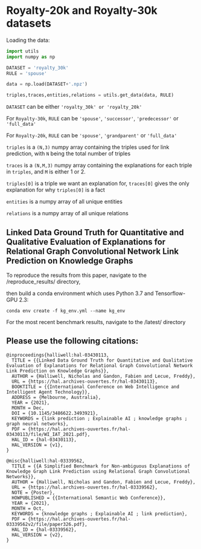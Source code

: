# Royalty-20k and Royalty-30k datasets

Loading the data:

```python
import utils
import numpy as np

DATASET = 'royalty_30k'
RULE = 'spouse'

data = np.load(DATASET+'.npz')

triples,traces,entities,relations = utils.get_data(data, RULE)
```

`DATASET` can be either `'royalty_30k' or 'royalty_20k'`

For `Royalty-30k`, `RULE` can be `'spouse'`, `'successor'`, `'predecessor'` or `'full_data'`

For `Royalty-20k`, `RULE` can be `'spouse'`, `'grandparent'` or `'full_data'`

`triples` is a `(N,3)` numpy array containing the triples used for link prediction,  with `N` being the total number of triples  

`traces` is a `(N,M,3)` numpy array containing the explanations for each triple in `triples`, and `M` is either 1 or 2. 

`triples[0]` is a triple we want an explanation for, `traces[0]` gives the 
only explanation for why `triples[0]` is a fact  

`entities` is a numpy array of all unique entities  

`relations` is a numpy array of all unique relations     

## Linked Data Ground Truth for Quantitative and Qualitative Evaluation of Explanations for Relational Graph Convolutional Network Link Prediction on Knowledge Graphs

To reproduce the results from this paper, navigate to the /reproduce_results/ directory, 

then build a conda environment which uses Python 3.7 and Tensorflow-GPU 2.3:
```
conda env create -f kg_env.yml --name kg_env
```

For the most recent benchmark results, navigate to the /latest/ directory

## Please use the following citations: 
```
@inproceedings{halliwell:hal-03430113,
  TITLE = {{Linked Data Ground Truth for Quantitative and Qualitative Evaluation of Explanations for Relational Graph Convolutional Network Link Prediction on Knowledge Graphs}},
  AUTHOR = {Halliwell, Nicholas and Gandon, Fabien and Lecue, Freddy},
  URL = {https://hal.archives-ouvertes.fr/hal-03430113},
  BOOKTITLE = {{International Conference on Web Intelligence and Intelligent Agent Technology}},
  ADDRESS = {Melbourne, Australia},
  YEAR = {2021},
  MONTH = Dec,
  DOI = {10.1145/3486622.3493921},
  KEYWORDS = {link prediction ; Explainable AI ; knowledge graphs ; graph neural networks},
  PDF = {https://hal.archives-ouvertes.fr/hal-03430113/file/WI_IAT_2021.pdf},
  HAL_ID = {hal-03430113},
  HAL_VERSION = {v1},
}

@misc{halliwell:hal-03339562,
  TITLE = {{A Simplified Benchmark for Non-ambiguous Explanations of Knowledge Graph Link Prediction using Relational Graph Convolutional Networks}},
  AUTHOR = {Halliwell, Nicholas and Gandon, Fabien and Lecue, Freddy},
  URL = {https://hal.archives-ouvertes.fr/hal-03339562},
  NOTE = {Poster},
  HOWPUBLISHED = {{International Semantic Web Conference}},
  YEAR = {2021},
  MONTH = Oct,
  KEYWORDS = {knowledge graphs ; Explainable AI ; link prediction},
  PDF = {https://hal.archives-ouvertes.fr/hal-03339562v2/file/paper326.pdf},
  HAL_ID = {hal-03339562},
  HAL_VERSION = {v2},
}
```